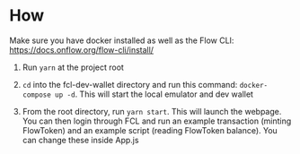 # How

Make sure you have docker installed as well as the Flow CLI: https://docs.onflow.org/flow-cli/install/

1) Run `yarn` at the project root

2) `cd` into the fcl-dev-wallet directory and run this command: `docker-compose up -d`. This will start the local emulator and dev wallet

3) From the root directory, run `yarn start`. This will launch the webpage. You can then login through FCL and run an example transaction (minting FlowToken) and an example script (reading FlowToken balance). You can change these inside App.js

